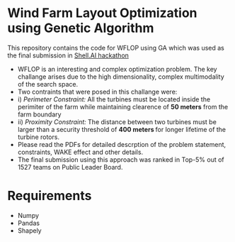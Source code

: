 # Wind Farm Layout Optimization using Genetic Algorithm

This repository contains the code for WFLOP using GA which was used as the final submission in <a href="https://www.hackerearth.com/challenges/competitive/shell-hackathon/machine-learning/shell-wind-farm-layout-optimization-16-de36c5fb">Shell.AI hackathon</a>


* WFLOP is an interesting and complex optimization problem. The key challange arises due to the high dimensionality, complex multimodality of the search space.
* Two contraints that were posed in this challange were:
* i) <i> Perimeter Constraint: </i> All the turbines must be located inside the perimiter of the farm while maintaining clearence of <b>50 meters</b> from the farm boundary
* ii) <i> Proximity Constraint: </i> The distance between two turbines must be larger than a security threshold of <b> 400 meters </b> for longer lifetime of the turbine rotors.
* Please read the PDFs for detailed descrption of the problem statement, constraints, WAKE effect and other details.
* The final submission using this approach was ranked in Top-5% out of 1527 teams on Public Leader Board.


# Requirements

* Numpy
* Pandas
* Shapely
